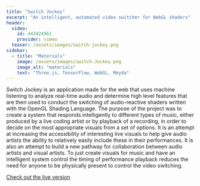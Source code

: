 ```yaml
---
title: "Switch Jockey"
excerpt: "An intelligent, automated video switcher for WebGL shaders"
header:
  video:
    id: 443424961
    provider: vimeo
  teaser: /assets/images/switch-jockey.png
sidebar:
  - title: "Materials"
    image: /assets/images/switch-Jockey.png
    image_alt: "materials"
    text: "Three.js, TensorFlow, WebGL, Meyda"
---
```


Switch Jockey is an application made for the web that uses machine listening to analyze real-time audio and determine high level features that are then used to conduct the switching of audio-reactive shaders written with the OpenGL Shading Language. The purpose of the project was to create a system that responds intelligently to different types of music, either produced by a live coding artist or by playback of a recording, in order to decide on the most appropriate visuals from a set of options. It is an attempt at increasing the accessibility of interesting live visuals to help give audio artists the ability to relatively easily include these in their performances. It is also an attempt to build a new pathway for collaboration between audio artists and visual artists. To just create visuals for music and have an intelligent system control the timing of performance playback reduces the need for anyone to be physically present to control the video switching.

[Check out the live version](https://www.alexmaclean.ca/switch-jockey/)
